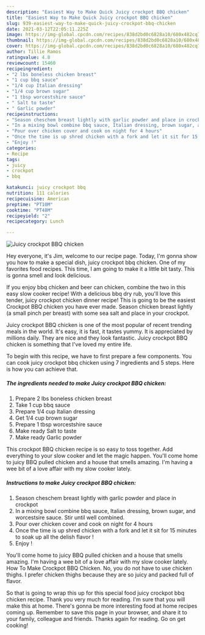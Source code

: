 ```yaml
---
description: "Easiest Way to Make Quick Juicy crockpot BBQ chicken"
title: "Easiest Way to Make Quick Juicy crockpot BBQ chicken"
slug: 939-easiest-way-to-make-quick-juicy-crockpot-bbq-chicken
date: 2021-03-12T22:05:11.225Z
image: https://img-global.cpcdn.com/recipes/838d2bd0c6828a10/680x482cq70/juicy-crockpot-bbq-chicken-recipe-main-photo.jpg
thumbnail: https://img-global.cpcdn.com/recipes/838d2bd0c6828a10/680x482cq70/juicy-crockpot-bbq-chicken-recipe-main-photo.jpg
cover: https://img-global.cpcdn.com/recipes/838d2bd0c6828a10/680x482cq70/juicy-crockpot-bbq-chicken-recipe-main-photo.jpg
author: Tillie Ramos
ratingvalue: 4.8
reviewcount: 15460
recipeingredient:
- "2 lbs boneless chicken breast"
- "1 cup bbq sauce"
- "1/4 cup Italian dressing"
- "1/4 cup brown sugar"
- "1 tbsp worcestshire sauce"
- " Salt to taste"
- " Garlic powder"
recipeinstructions:
- "Season cheschem breast lightly with garlic powder and place in crockpot"
- "In a mixing bowl combine bbq sauce, Italian dressing, brown sugar, and worcestsire sauce. Stir until well combined."
- "Pour over chicken cover and cook on night for 4 hours"
- "Once the time is up shred chicken with a fork and let it sit for 15 minutes to soak up all the delish flavor !"
- "Enjoy !"
categories:
- Recipe
tags:
- juicy
- crockpot
- bbq

katakunci: juicy crockpot bbq 
nutrition: 111 calories
recipecuisine: American
preptime: "PT10M"
cooktime: "PT48M"
recipeyield: "2"
recipecategory: Lunch

---
```



![Juicy crockpot BBQ chicken](https://img-global.cpcdn.com/recipes/838d2bd0c6828a10/680x482cq70/juicy-crockpot-bbq-chicken-recipe-main-photo.jpg)

Hey everyone, it's Jim, welcome to our recipe page. Today, I'm gonna show you how to make a special dish, juicy crockpot bbq chicken. One of my favorites food recipes. This time, I am going to make it a little bit tasty. This is gonna smell and look delicious.

If you enjoy bbq chicken and beer can chicken, combine the two in this easy slow cooker recipe! With a delicious bbq dry rub, you&#39;ll love this tender, juicy crockpot chicken dinner recipe! This is going to be the easiest Crockpot BBQ chicken you have ever made. Season chicken breast lightly (a small pinch per breast) with some sea salt and place in your crockpot.

Juicy crockpot BBQ chicken is one of the most popular of recent trending meals in the world. It's easy, it is fast, it tastes yummy. It is appreciated by millions daily. They are nice and they look fantastic. Juicy crockpot BBQ chicken is something that I've loved my entire life.


To begin with this recipe, we have to first prepare a few components. You can cook juicy crockpot bbq chicken using 7 ingredients and 5 steps. Here is how you can achieve that.

<!--inarticleads1-->

##### The ingredients needed to make Juicy crockpot BBQ chicken:

1. Prepare 2 lbs boneless chicken breast
1. Take 1 cup bbq sauce
1. Prepare 1/4 cup Italian dressing
1. Get 1/4 cup brown sugar
1. Prepare 1 tbsp worcestshire sauce
1. Make ready  Salt to taste
1. Make ready  Garlic powder


This crockpot BBQ chicken recipe is so easy to toss together. Add everything to your slow cooker and let the magic happen. You&#39;ll come home to juicy BBQ pulled chicken and a house that smells amazing. I&#39;m having a wee bit of a love affair with my slow cooker lately. 

<!--inarticleads2-->

##### Instructions to make Juicy crockpot BBQ chicken:

1. Season cheschem breast lightly with garlic powder and place in crockpot
1. In a mixing bowl combine bbq sauce, Italian dressing, brown sugar, and worcestsire sauce. Stir until well combined.
1. Pour over chicken cover and cook on night for 4 hours
1. Once the time is up shred chicken with a fork and let it sit for 15 minutes to soak up all the delish flavor !
1. Enjoy !


You&#39;ll come home to juicy BBQ pulled chicken and a house that smells amazing. I&#39;m having a wee bit of a love affair with my slow cooker lately. How To Make Crockpot BBQ Chicken. No, you do not have to use chicken thighs. I prefer chicken thighs because they are so juicy and packed full of flavor. 

So that is going to wrap this up for this special food juicy crockpot bbq chicken recipe. Thank you very much for reading. I'm sure that you will make this at home. There's gonna be more interesting food at home recipes coming up. Remember to save this page in your browser, and share it to your family, colleague and friends. Thanks again for reading. Go on get cooking!
